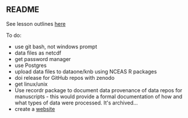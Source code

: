 ## README

See lesson outlines [here](https://nceas.github.io/oss-2017/lessons.html)

To do: 

* use git bash, not windows prompt
* data files as netcdf
* get password manager
* use Postgres
* upload data files to dataone/knb using NCEAS R packages
* doi release for GitHub repos with zenodo
* get linux/unix
* Use recordr package to document data provenance of data repos for manuscripts - this would provide a formal documentation of how and what types of data were processed.  It's archived...
* create a [website](https://github.com/jules32/rmarkdown-website-tutorial)
